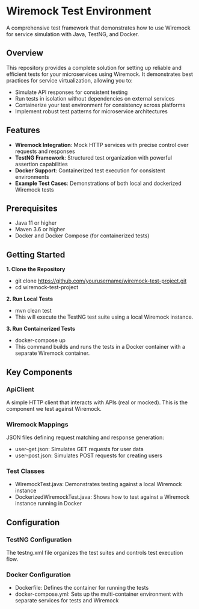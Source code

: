# Wiremock Test Environment
A comprehensive test framework that demonstrates how to use Wiremock for service simulation with Java, TestNG, and Docker.

## Overview
This repository provides a complete solution for setting up reliable and efficient tests for your microservices using Wiremock. It demonstrates best practices for service virtualization, allowing you to:

- Simulate API responses for consistent testing
- Run tests in isolation without dependencies on external services
- Containerize your test environment for consistency across platforms
- Implement robust test patterns for microservice architectures

## Features

- **Wiremock Integration**: Mock HTTP services with precise control over requests and responses
- **TestNG Framework**: Structured test organization with powerful assertion capabilities
- **Docker Support**: Containerized test execution for consistent environments
- **Example Test Cases**: Demonstrations of both local and dockerized Wiremock tests

## Prerequisites

- Java 11 or higher
- Maven 3.6 or higher
- Docker and Docker Compose (for containerized tests)

## Getting Started
**1. Clone the Repository**
- git clone https://github.com/yourusername/wiremock-test-project.git
- cd wiremock-test-project
  
**2. Run Local Tests**
- mvn clean test
- This will execute the TestNG test suite using a local Wiremock instance.
  
**3. Run Containerized Tests**
- docker-compose up
- This command builds and runs the tests in a Docker container with a separate Wiremock container.

## Key Components
### ApiClient
A simple HTTP client that interacts with APIs (real or mocked). This is the component we test against Wiremock.

### Wiremock Mappings
JSON files defining request matching and response generation:

- user-get.json: Simulates GET requests for user data
- user-post.json: Simulates POST requests for creating users

### Test Classes

- WiremockTest.java: Demonstrates testing against a local Wiremock instance
- DockerizedWiremockTest.java: Shows how to test against a Wiremock instance running in Docker

## Configuration
### TestNG Configuration
The testng.xml file organizes the test suites and controls test execution flow.

### Docker Configuration

- Dockerfile: Defines the container for running the tests
- docker-compose.yml: Sets up the multi-container environment with separate services for tests and Wiremock
